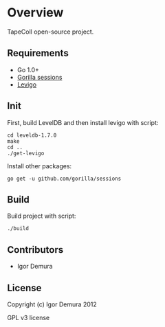 # Overview

TapeColl open-source project.

## Requirements

- Go 1.0+
- [Gorilla sessions](https://github.com/gorilla/sessions)
- [Levigo](https://github.com/jmhodges/levigo)

## Init

First, build LevelDB and then install levigo with script:

    cd leveldb-1.7.0
    make
    cd ..
    ./get-levigo

Install other packages:

    go get -u github.com/gorilla/sessions

## Build

Build project with script:
    
    ./build

## Contributors

- Igor Demura

## License

Copyright (c) Igor Demura 2012

GPL v3 license
